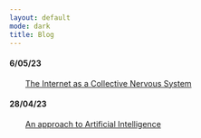 ```yaml
---
layout: default
mode: dark
title: Blog
---
```


<h4>6/05/23</h4>
<p>&emsp;&emsp;<a class="dark" href="Blog/A Collective Nervous System.html">The Internet as a Collective Nervous System</a></p>
<h4>28/04/23</h4>
<p>&emsp;&emsp;<a class="dark" href="Blog/An approach to Artificial Intelligence.html">An approach to Artificial Intelligence</a></p>